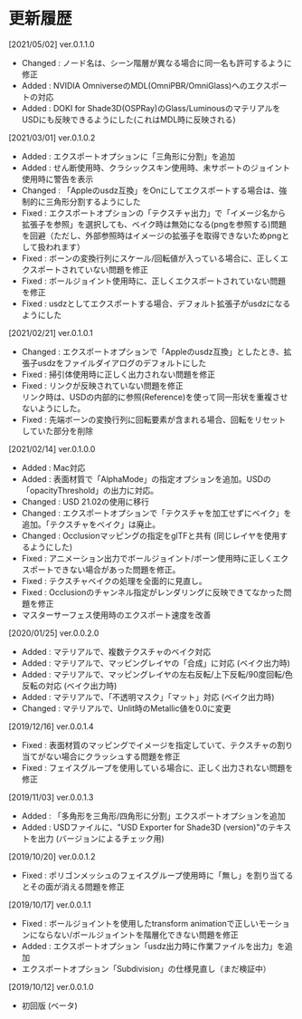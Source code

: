 # 更新履歴

[2021/05/02] ver.0.1.1.0   
* Changed : ノード名は、シーン階層が異なる場合に同一名も許可するように修正
* Added : NVIDIA OmniverseのMDL(OmniPBR/OmniGlass)へのエクスポートの対応
* Added : DOKI for Shade3D(OSPRay)のGlass/LuminousのマテリアルをUSDにも反映できるようにした(これはMDL時に反映される)

[2021/03/01] ver.0.1.0.2   

* Added : エクスポートオプションに「三角形に分割」を追加
* Added : せん断使用時、クラシックスキン使用時、未サポートのジョイント使用時に警告を表示
* Changed : 「Appleのusdz互換」をOnにしてエクスポートする場合は、強制的に三角形分割するようにした
* Fixed : エクスポートオプションの「テクスチャ出力」で「イメージ名から拡張子を参照」を選択しても、ベイク時は無効になる(pngを参照する)問題を回避（ただし、外部参照時はイメージの拡張子を取得できないためpngとして扱われます）
* Fixed : ボーンの変換行列にスケール/回転値が入っている場合に、正しくエクスポートされていない問題を修正
* Fixed : ボールジョイント使用時に、正しくエクスポートされていない問題を修正
* Fixed : usdzとしてエクスポートする場合、デフォルト拡張子がusdzになるようにした

[2021/02/21] ver.0.1.0.1   

* Changed : エクスポートオプションで「Appleのusdz互換」としたとき、拡張子usdzをファイルダイアログのデフォルトにした
* Fixed : 掃引体使用時に正しく出力されない問題を修正
* Fixed : リンクが反映されていない問題を修正    
リンク時は、USDの内部的に参照(Reference)を使って同一形状を重複させないようにした。    
* Fixed : 先端ボーンの変換行列に回転要素が含まれる場合、回転をリセットしていた部分を削除

[2021/02/14] ver.0.1.0.0   

* Added : Mac対応
* Added : 表面材質で「AlphaMode」の指定オプションを追加。USDの「opacityThreshold」の出力に対応。
* Changed : USD 21.02の使用に移行
* Changed : エクスポートオプションで「テクスチャを加工せずにベイク」を追加。「テクスチャをベイク」は廃止。
* Changed : Occlusionマッピングの指定をglTFと共有 (同じレイヤを使用するようにした)
* Fixed : アニメーション出力でボールジョイント/ボーン使用時に正しくエクスポートできない場合があった問題を修正。
* Fixed : テクスチャベイクの処理を全面的に見直し。
* Fixed : Occlusionのチャンネル指定がレンダリングに反映できてなかった問題を修正
* マスターサーフェス使用時のエクスポート速度を改善

[2020/01/25] ver.0.0.2.0   

* Added : マテリアルで、複数テクスチャのベイク対応
* Added : マテリアルで、マッピングレイヤの「合成」に対応 (ベイク出力時)
* Added : マテリアルで、マッピングレイヤの左右反転/上下反転/90度回転/色反転の対応 (ベイク出力時)
* Added : マテリアルで、「不透明マスク」「マット」対応 (ベイク出力時)
* Changed : マテリアルで、Unlit時のMetallic値を0.0に変更

[2019/12/16] ver.0.0.1.4   

* Fixed : 表面材質のマッピングでイメージを指定していて、テクスチャの割り当てがない場合にクラッシュする問題を修正
* Fixed : フェイスグループを使用している場合に、正しく出力されない問題を修正

[2019/11/03] ver.0.0.1.3   

* Added : 「多角形を三角形/四角形に分割」エクスポートオプションを追加
* Added : USDファイルに、"USD Exporter for Shade3D (version)"のテキストを出力 (バージョンによるチェック用)

[2019/10/20] ver.0.0.1.2   

* Fixed : ポリゴンメッシュのフェイスグループ使用時に「無し」を割り当てるとその面が消える問題を修正

[2019/10/17] ver.0.0.1.1   

* Fixed : ボールジョイントを使用したtransform animationで正しいモーションにならない/ボールジョイントを階層化できない問題を修正
* Added : エクスポートオプション「usdz出力時に作業ファイルを出力」を追加
* エクスポートオプション「Subdivision」の仕様見直し（まだ検証中）

[2019/10/12] ver.0.0.1.0   

* 初回版 (ベータ)

